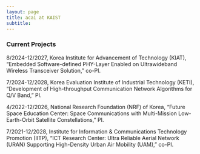 ```yaml
---
layout: page
title: acai at KAIST
subtitle: 
---
```


### Current Projects


8/2024-12/2027,   Korea Institute for Advancement of Technology (KIAT), “Embedded Software-defined PHY-Layer Enabled on Ultrawideband Wireless Transceiver Solution,” co-PI.


7/2024-12/2028,   Korea Evaluation Institute of Industrial Technology (KETI), “Development of High-throughput Communication Network Algorithms for Q/V Band,” PI.


4/2022-12/2026,   National Research Foundation (NRF) of Korea, “Future Space Education Center: Space Communications with Multi-Mission Low-Earth-Orbit Satellite Constellations,” PI.


7/2021-12/2028,   Institute for Information & Communications Technology Promotion (IITP), “ICT Research Center: Ultra Reliable Aerial Network (URAN) Supporting High-Density Urban Air Mobility (UAM),” co-PI.
